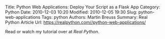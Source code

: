 Title: Python Web Applications: Deploy Your Script as a Flask App
Category: Python
Date: 2010-12-03 10:20
Modified: 2010-12-05 19:30
Slug: python-web-applications
Tags: python
Authors: Martin Breuss
Summary: Real Python Article
Url: https://realpython.com//python-web-applications/

Read or watch my tutorial over at _Real Python_.